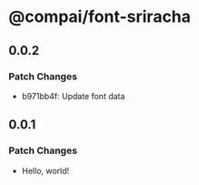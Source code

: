 # @compai/font-sriracha

## 0.0.2

### Patch Changes

- b971bb4f: Update font data

## 0.0.1

### Patch Changes

- Hello, world!
